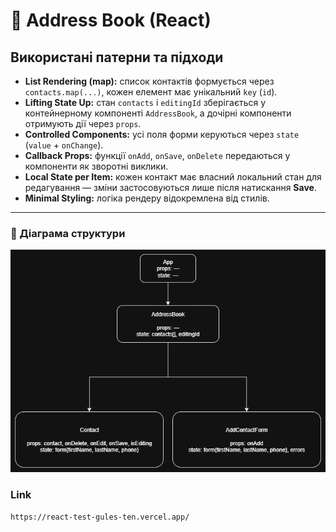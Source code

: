 # 📒 Address Book (React)

## Використані патерни та підходи

- **List Rendering (map):** список контактів формується через `contacts.map(...)`, кожен елемент має унікальний `key` (`id`).
- **Lifting State Up:** стан `contacts` і `editingId` зберігається у контейнерному компоненті `AddressBook`, а дочірні компоненти отримують дії через `props`.
- **Controlled Components:** усі поля форми керуються через `state` (`value` + `onChange`).
- **Callback Props:** функції `onAdd`, `onSave`, `onDelete` передаються у компоненти як зворотні виклики.
- **Local State per Item:** кожен контакт має власний локальний стан для редагування — зміни застосовуються лише після натискання **Save**.
- **Minimal Styling:** логіка рендеру відокремлена від стилів.

---

### 🔶 Діаграма структури
![Diagram](https://github.com/DavydShmyhelskyi/react-test/blob/main/test.drawio.png)

### Link
```
https://react-test-gules-ten.vercel.app/
```
